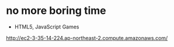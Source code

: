 # no more boring time
- HTML5, JavaScript Games
  
http://ec2-3-35-14-224.ap-northeast-2.compute.amazonaws.com/